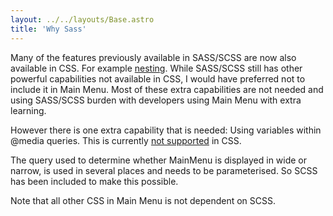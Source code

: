 ```yaml
---
layout: ../../layouts/Base.astro
title: 'Why Sass'
---
```


Many of the features previously available in SASS/SCSS are now also available in CSS.  For example [nesting](https://developer.mozilla.org/en-US/docs/Web/CSS/CSS_nesting/Using_CSS_nesting).  While SASS/SCSS still has other powerful capabilities not available in CSS, I would have preferred not to include it in Main Menu.  Most of these extra capabilities are not needed and using SASS/SCSS burden with developers using Main Menu with extra learning.

However there is one extra capability that is needed: Using variables within @media queries. This is currently [not supported](https://bholmes.dev/blog/alternative-to-css-variable-media-queries/) in CSS.

The query used to determine whether MainMenu is displayed in wide or narrow, is used in several places and needs to be parameterised.  So SCSS has been included to make this possible.

Note that all other CSS in Main Menu is not dependent on SCSS.